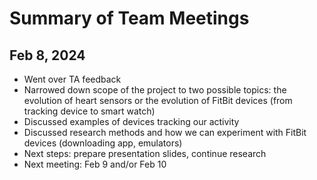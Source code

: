 # Summary of Team Meetings

## Feb 8, 2024

- Went over TA feedback
- Narrowed down scope of the project to two possible topics: the evolution of heart sensors or the evolution of FitBit devices (from tracking device to smart watch)
- Discussed examples of devices tracking our activity
- Discussed research methods and how we can experiment with FitBit devices (downloading app, emulators)
- Next steps: prepare presentation slides, continue research
- Next meeting: Feb 9 and/or Feb 10 